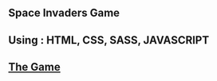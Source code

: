 ## Space Invaders Game

## Using : HTML, CSS, SASS, JAVASCRIPT

## [The Game](https://0red0.github.io/SpaceInvaders/)

